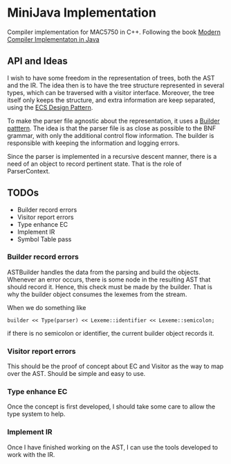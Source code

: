 # MiniJava Implementation

Compiler implementation for MAC5750 in C++. Following the book
[Modern Compiler Implementaton in Java](https://www.amazon.com.br/Modern-Compiler-Implementation-Andrew-Appel-ebook/dp/B00AHTN2TU?__mk_pt_BR=%C3%85M%C3%85%C5%BD%C3%95%C3%91&keywords=Modern+compiler+implementation+in+Java&qid=1537540596&sr=8-1-fkmrnull&ref=sr_1_fkmrnull_1)

## API and Ideas

I wish to have some freedom in the representation of trees, both
the AST and the IR. The idea then is to have the tree structure represented
in several types, which can be traversed with a visitor interface. Moreover,
the tree itself only keeps the structure, and extra information are keep separated,
using the
[ECS Design Pattern](https://en.wikipedia.org/wiki/Entity%E2%80%93component%E2%80%93system).

To make the parser file agnostic about the representation, it uses
a [Builder patttern](https://en.wikipedia.org/wiki/Builder_pattern).
The idea is that the parser file is as close as possible to the BNF grammar,
with only the additional control flow information. The builder is responsible
with keeping the information and logging errors.

Since the parser is implemented in a recursive descent manner, there is a
need of an object to record pertinent state. That is the role of ParserContext.

## TODOs

* Builder record errors
* Visitor report errors
* Type enhance EC
* Implement IR
* Symbol Table pass

### Builder record errors

ASTBuilder handles the data from the parsing and build the objects.
Whenever an error occurs, there is some node in the resulting AST that
should record it. Hence, this check must be made by the builder. That
is why the builder object consumes the lexemes from the stream.

When we do something like

    builder << Type(parser) << Lexeme::identifier << Lexeme::semicolon;

if there is no semicolon or identifier, the current builder object
records it.

### Visitor report errors

This should be the proof of concept about EC and Visitor as the way
to map over the AST. Should be simple and easy to use.

### Type enhance EC

Once the concept is first developed, I should take some care to allow
the type system to help.

### Implement IR

Once I have finished working on the AST, I can use the tools developed
to work with the IR.
